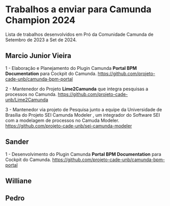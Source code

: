 # Trabalhos a enviar para Camunda Champion 2024
Lista de trabalhos desenvolvidos em Pró da Comunidade Camunda  de Setembro de 2023 a Set de 2024.

## Marcio Junior Vieira

1 - Elaboração e Planejamento do Plugin Camunda **Portal BPM Documentation** para Cockpit do Camunda.
https://github.com/projeto-cade-unb/camunda-bpm-portal 

2 - Mantenedor do Projeto **Lime2Camunda** que integra pesquisas a processos no Camunda.
https://github.com/projeto-cade-unb/Lime2Camunda

3 - Mantenedor via projeto de Pesquisa junto a equipe da Universidade de Brasília do Projeto SEI Camunda Modeler , um integrador do Software SEI com a modelagem de processos no Camuda Modeler.
https://github.com/projeto-cade-unb/sei-camunda-modeler


## Sander
1 - Desenvolvimento do Plugin Camunda **Portal BPM Documentation** para Cockpit do Camunda.
https://github.com/projeto-cade-unb/camunda-bpm-portal

## Williane 

## Pedro

